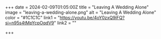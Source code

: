 +++ 
date = 2024-02-09T01:05:00Z 
title = "Leaving A Wedding Alone" 
image = "leaving-a-wedding-alone.png" 
alt = "Leaving A Wedding Alone" 
color = "#1C1C1C" 
link1 = "https://youtu.be/4oY0zxQ9iFQ?si=n95s4tMpYcpOqdV9" 
link2 = ""

+++
